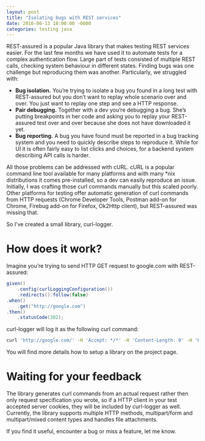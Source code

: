 ```yaml
---
layout: post
title: "Isolating bugs with REST services"
date: 2016-06-13 18:00:00 -0000
categories: testing java
---
```


REST-assured is a popular Java library that makes testing REST services easier. For the last few months we have used it to automate tests for a complex authentication flow. Large part of tests consisted of multiple REST calls, checking system behaviour in different states. Finding bugs was one challenge but reproducing them was another. Particularly, we struggled with:

* **Bug isolation.** You’re trying to isolate a bug you found in a long test with REST-assured but you don’t want to replay whole scenario over and over. You just want to replay one step and see a HTTP response.
* **Pair debugging.** Together with a dev you’re debugging a bug. She’s putting breakpoints in her code and asking you to replay your REST-assured test over and over because she does not have downloaded it yet.
* **Bug reporting.** A bug you have found must be reported in a bug tracking system and you need to quickly describe steps to reproduce it. While for UI it is often fairly easy to list clicks and choices, for a backend system describing API calls is harder.

All those problems can be addressed with cURL. cURL is a popular command line tool available for many platforms and with many *nix distributions it comes pre-installed, so a dev can easily reproduce an issue. Initially, I was crafting those curl commands manually but this scaled poorly. Other platforms for testing offer automatic generation of curl commands from HTTP requests (Chrome Developer Tools, Postman add-on for Chrome, Firebug add-on for Firefox, Ok2Http client), but REST-assured was missing that.

So I’ve created a small library, curl-logger.

# How does it work?
Imagine you’re trying to send HTTP GET request to google.com with REST-assured:

```java
given()
    .config(curlLoggingConfiguration())
    .redirects().follow(false)
.when()
    .get("http://google.com")
.then()
    .statusCode(302);
```

curl-logger will log it as the following curl command:

```bash
curl 'http://google.com/' -H 'Accept: */*' -H 'Content-Length: 0' -H 'Host: google.com' -H 'Connection: Keep-Alive' -H 'User-Agent: Apache-HttpClient/4.5.1 (Java/1.8.0_45)' –compressed –insecure –verbose
```

You will find more details how to setup a library on the project page.

# Waiting for your feedback

The library generates curl commands from an actual request rather then only request specification you wrote, so if a HTTP client in your test accepted server cookies, they will be included by curl-logger as well. Currently, the library supports multiple HTTP methods, multipart/form and multipart/mixed content types and handles file attachments.

If you find it useful, encounter a bug or miss a feature, let me know.

